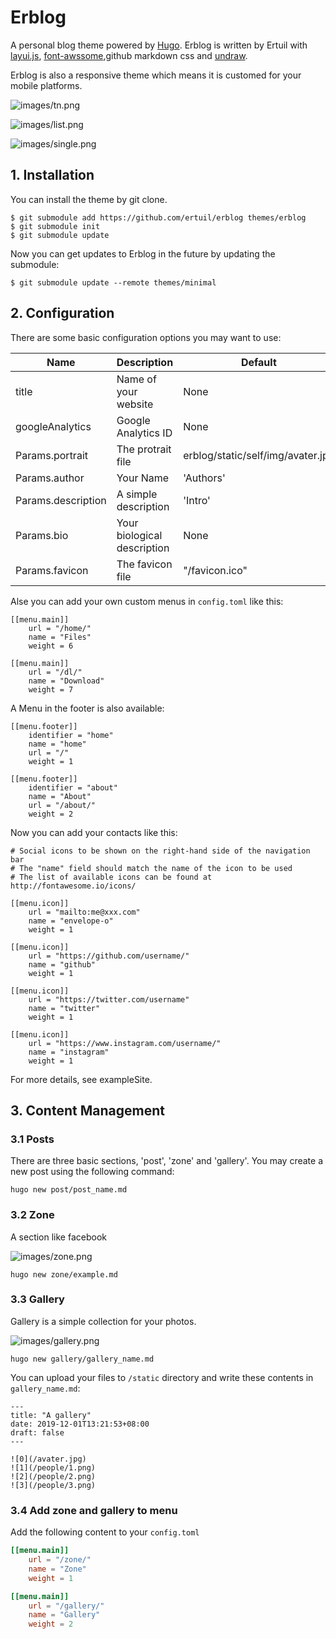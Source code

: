 # Erblog

A personal blog theme powered by [Hugo](https://gohugo.io).
Erblog is written by Ertuil with [layui.js](https://www.layui.com), [font-awssome](https://fontawesome.com),github markdown css  and [undraw](https://undraw.co).

Erblog is also a responsive theme which means it is customed for your mobile platforms.

![images/tn.png](images/tn.png)

![images/list.png](images/list.png)

![images/single.png](images/single.png)

## 1. Installation

You can install the theme by git clone.

```
$ git submodule add https://github.com/ertuil/erblog themes/erblog
$ git submodule init
$ git submodule update
```

Now you can get updates to Erblog in the future by updating the submodule:

```
$ git submodule update --remote themes/minimal
```

## 2. Configuration

There are some basic configuration options you may want to use:

| Name | Description | Default |
| ---- | ---- | ---- |
| title | Name of your website | None |
| googleAnalytics | Google Analytics ID| None |
| Params.portrait | The protrait file | erblog/static/self/img/avater.jpg |
| Params.author | Your Name | 'Authors' |
| Params.description | A simple description | 'Intro' |
| Params.bio | Your biological description | None |
| Params.favicon | The favicon file | "/favicon.ico" |

Alse you can add your own custom menus in `config.toml` like this:

```
[[menu.main]]
    url = "/home/"
    name = "Files"
    weight = 6

[[menu.main]]
    url = "/dl/"
    name = "Download"
    weight = 7
```

A Menu in the footer is also available:

```
[[menu.footer]]
    identifier = "home"
    name = "home"
    url = "/"
    weight = 1

[[menu.footer]]
    identifier = "about"
    name = "About"
    url = "/about/"
    weight = 2
```

Now you can add your contacts like this:

```
# Social icons to be shown on the right-hand side of the navigation bar
# The "name" field should match the name of the icon to be used
# The list of available icons can be found at http://fontawesome.io/icons/

[[menu.icon]]
    url = "mailto:me@xxx.com"
    name = "envelope-o"
    weight = 1

[[menu.icon]]
    url = "https://github.com/username/"
    name = "github"
    weight = 1

[[menu.icon]]
    url = "https://twitter.com/username"
    name = "twitter"
    weight = 1

[[menu.icon]]
    url = "https://www.instagram.com/username/"
    name = "instagram"
    weight = 1
```

For more details, see exampleSite.

## 3. Content Management

### 3.1 Posts

There are three basic sections, 'post', 'zone' and 'gallery'. You may create a new post using the following command:

```
hugo new post/post_name.md
```

### 3.2 Zone

A section like facebook

![images/zone.png](/images/zone.png)

```
hugo new zone/example.md
```

### 3.3 Gallery

Gallery is a simple collection for your photos.

![images/gallery.png](/images/gallery.png)

```
hugo new gallery/gallery_name.md
```

You can upload your files to `/static` directory and write these contents in `gallery_name.md`:

```
---
title: "A gallery"
date: 2019-12-01T13:21:53+08:00
draft: false
---

![0](/avater.jpg)
![1](/people/1.png)
![2](/people/2.png)
![3](/people/3.png)
```

### 3.4 Add zone and gallery to menu

Add the following content to your `config.toml`

```toml
[[menu.main]]
    url = "/zone/"
    name = "Zone"
    weight = 1

[[menu.main]]
    url = "/gallery/"
    name = "Gallery"
    weight = 2
```